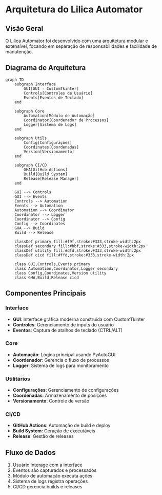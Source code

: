 # Arquitetura do Lilica Automator

## Visão Geral

O Lilica Automator foi desenvolvido com uma arquitetura modular e extensível, focando em separação de responsabilidades e facilidade de manutenção.

## Diagrama de Arquitetura

```mermaid
graph TD
    subgraph Interface
        GUI[GUI - CustomTkinter]
        Controls[Controles de Usuário]
        Events[Eventos de Teclado]
    end

    subgraph Core
        Automation[Módulo de Automação]
        Coordinator[Coordenador de Processos]
        Logger[Sistema de Logs]
    end

    subgraph Utils
        Config[Configurações]
        Coordinates[Coordenadas]
        Version[Versionamento]
    end

    subgraph CI/CD
        GHA[GitHub Actions]
        Build[Build System]
        Release[Release Manager]
    end

    GUI --> Controls
    GUI --> Events
    Controls --> Automation
    Events --> Automation
    Automation --> Coordinator
    Coordinator --> Logger
    Coordinator --> Config
    Config --> Coordinates
    GHA --> Build
    Build --> Release

    classDef primary fill:#f9f,stroke:#333,stroke-width:2px
    classDef secondary fill:#bbf,stroke:#333,stroke-width:2px
    classDef utility fill:#dfd,stroke:#333,stroke-width:2px
    classDef cicd fill:#ffd,stroke:#333,stroke-width:2px

    class GUI,Controls,Events primary
    class Automation,Coordinator,Logger secondary
    class Config,Coordinates,Version utility
    class GHA,Build,Release cicd
```

## Componentes Principais

### Interface

- **GUI**: Interface gráfica moderna construída com CustomTkinter
- **Controles**: Gerenciamento de inputs do usuário
- **Eventos**: Captura de atalhos de teclado (CTRL/ALT)

### Core

- **Automação**: Lógica principal usando PyAutoGUI
- **Coordenador**: Gerencia o fluxo de processos
- **Logger**: Sistema de logs para monitoramento

### Utilitários

- **Configurações**: Gerenciamento de configurações
- **Coordenadas**: Armazenamento de posições
- **Versionamento**: Controle de versão

### CI/CD

- **GitHub Actions**: Automação de build e deploy
- **Build System**: Geração de executáveis
- **Release**: Gestão de releases

## Fluxo de Dados

1. Usuário interage com a interface
2. Eventos são capturados e processados
3. Módulo de automação executa ações
4. Sistema de logs registra operações
5. CI/CD gerencia builds e releases
